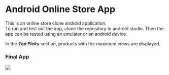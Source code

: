 # Android Online Store App
This is an online store clone android application.<br/>
To run and test out the app, clone the repository in android studio. Then the app can be tested using an emulater or an android device.

In the ***Top Picks*** section, products with the maximum views are displayed.

### Final App
![](/gif/SVID-20200916-003035-1.gif)
